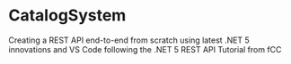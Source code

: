# CatalogSystem
Creating a REST API end-to-end from scratch using latest .NET 5 innovations and VS Code following the .NET 5 REST API Tutorial from fCC
